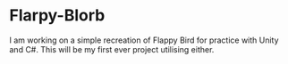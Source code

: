 # Flarpy-Blorb

I am working on a simple recreation of Flappy Bird for practice with Unity and C#. This will be my first ever project utilising either.

